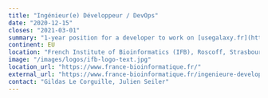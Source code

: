 ```yaml
---
title: "Ingénieur(e) Développeur / DevOps"
date: "2020-12-15"
closes: "2021-03-01"
summary: "1-year position for a developer to work on [usegalaxy.fr](https://usegalaxy.fr/), focused on the contribution to the development, evolution, deployment and maintenance of the French infrastructure."
continent: EU
location: "French Institute of Bioinformatics (IFB), Roscoff, Strasbourg ou Rennes, France"
image: "/images/logos/ifb-logo-text.jpg"
location_url: "https://www.france-bioinformatique.fr/"
external_url: "https://www.france-bioinformatique.fr/ingenieure-developpeur-devops/"
contact: "Gildas Le Corguille, Julien Seiler"
---
```

